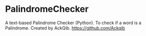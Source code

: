 # PalindromeChecker
A text-based Palindrome Checker (Python). To check if a word is a Palindrome.
Created by AckQib. 
https://github.com/Ackqib
